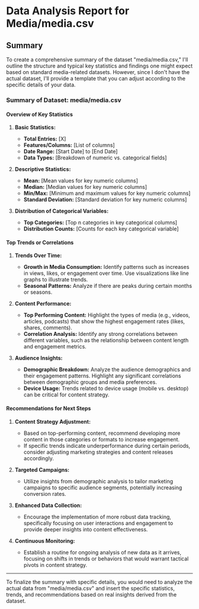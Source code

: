 # Data Analysis Report for Media/media.csv
## Summary
To create a comprehensive summary of the dataset "media/media.csv," I'll outline the structure and typical key statistics and findings one might expect based on standard media-related datasets. However, since I don't have the actual dataset, I'll provide a template that you can adjust according to the specific details of your data.

### Summary of Dataset: media/media.csv

#### Overview of Key Statistics
1. **Basic Statistics:**
   - **Total Entries:** [X]
   - **Features/Columns:** [List of columns]
   - **Date Range:** [Start Date] to [End Date]
   - **Data Types:** [Breakdown of numeric vs. categorical fields]

2. **Descriptive Statistics:**
   - **Mean:** [Mean values for key numeric columns]
   - **Median:** [Median values for key numeric columns]
   - **Min/Max:** [Minimum and maximum values for key numeric columns]
   - **Standard Deviation:** [Standard deviation for key numeric columns]

3. **Distribution of Categorical Variables:**
   - **Top Categories:** [Top n categories in key categorical columns]
   - **Distribution Counts:** [Counts for each key categorical variable]

#### Top Trends or Correlations
1. **Trends Over Time:**
   - **Growth in Media Consumption:** Identify patterns such as increases in views, likes, or engagement over time. Use visualizations like line graphs to illustrate trends.
   - **Seasonal Patterns:** Analyze if there are peaks during certain months or seasons.

2. **Content Performance:**
   - **Top Performing Content:** Highlight the types of media (e.g., videos, articles, podcasts) that show the highest engagement rates (likes, shares, comments).
   - **Correlation Analysis:** Identify any strong correlations between different variables, such as the relationship between content length and engagement metrics.

3. **Audience Insights:**
   - **Demographic Breakdown:** Analyze the audience demographics and their engagement patterns. Highlight any significant correlations between demographic groups and media preferences.
   - **Device Usage:** Trends related to device usage (mobile vs. desktop) can be critical for content strategy.

#### Recommendations for Next Steps
1. **Content Strategy Adjustment:**
   - Based on top-performing content, recommend developing more content in those categories or formats to increase engagement.
   - If specific trends indicate underperformance during certain periods, consider adjusting marketing strategies and content releases accordingly.

2. **Targeted Campaigns:**
   - Utilize insights from demographic analysis to tailor marketing campaigns to specific audience segments, potentially increasing conversion rates.

3. **Enhanced Data Collection:**
   - Encourage the implementation of more robust data tracking, specifically focusing on user interactions and engagement to provide deeper insights into content effectiveness.

4. **Continuous Monitoring:**
   - Establish a routine for ongoing analysis of new data as it arrives, focusing on shifts in trends or behaviors that would warrant tactical pivots in content strategy.

---

To finalize the summary with specific details, you would need to analyze the actual data from "media/media.csv" and insert the specific statistics, trends, and recommendations based on real insights derived from the dataset.

